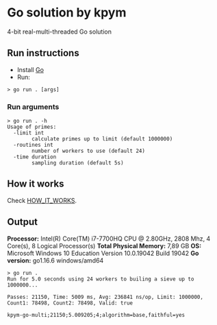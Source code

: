 # Go solution by kpym

4-bit real-multi-threaded Go solution

## Run instructions

 - Install [Go](https://golang.org/)
 - Run:
```
> go run . [args]
```

### Run arguments

```
> go run . -h
Usage of primes:
  -limit int
        calculate primes up to limit (default 1000000)
  -routines int
        number of workers to use (default 24)
  -time duration
        sampling duration (default 5s)
```

## How it works

Check [HOW_IT_WORKS](HOW_IT_WORKS.md).

## Output

**Processor:** Intel(R) Core(TM) i7-7700HQ CPU @ 2.80GHz, 2808 Mhz, 4 Core(s), 8 Logical Processor(s)
**Total Physical Memory:** 7,89 GB
**OS:** Microsoft Windows 10 Education Version 10.0.19042 Build 19042
**Go version:** go1.16.6 windows/amd64


```
> go run .
Run for 5.0 seconds using 24 workers to builing a sieve up to 1000000...

Passes: 21150, Time: 5009 ms, Avg: 236841 ns/op, Limit: 1000000, Count1: 78498, Count2: 78498, Valid: true

kpym-go-multi;21150;5.009205;4;algorithm=base,faithful=yes
```
